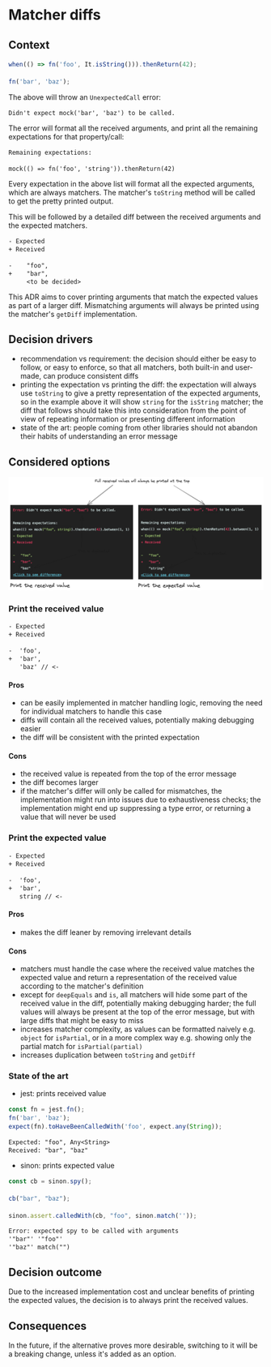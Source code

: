 # Matcher diffs

## Context

```typescript
when(() => fn('foo', It.isString())).thenReturn(42);

fn('bar', 'baz');
```

The above will throw an `UnexpectedCall` error:

```
Didn't expect mock('bar', 'baz') to be called.
```

The error will format all the received arguments, and print all the remaining expectations for that property/call: 

```
Remaining expectations:

mock(() => fn('foo', 'string')).thenReturn(42)
```

Every expectation in the above list will format all the expected arguments, which are always matchers. The matcher's `toString` method will be called to get the pretty printed output.

This will be followed by a detailed diff between the received arguments and the expected matchers.

```
- Expected
+ Received

-    "foo",
+    "bar",
     <to be decided>
```

This ADR aims to cover printing arguments that match the expected values as part of a larger diff. Mismatching arguments will always be printed using the matcher's `getDiff` implementation.

## Decision drivers

- recommendation vs requirement: the decision should either be easy to follow, or easy to enforce, so that all matchers, both built-in and user-made, can produce consistent diffs
- printing the expectation vs printing the diff: the expectation will always use `toString` to give a pretty representation of the expected arguments, so in the example above it will show `string` for the `isString` matcher; the diff that follows should take this into consideration from the point of view of repeating information or presenting different information
- state of the art: people coming from other libraries should not abandon their habits of understanding an error message

## Considered options

![Visual comparison of the considered options](matcher-diffs.png)

### Print the received value

```
- Expected
+ Received

-  'foo',
+  'bar',
   'baz' // <-
```

#### Pros

- can be easily implemented in matcher handling logic, removing the need for individual matchers to handle this case
- diffs will contain all the received values, potentially making debugging easier
- the diff will be consistent with the printed expectation

#### Cons

- the received value is repeated from the top of the error message
- the diff becomes larger
- if the matcher's differ will only be called for mismatches, the implementation might run into issues due to exhaustiveness checks; the implementation might end up suppressing a type error, or returning a value that will never be used

### Print the expected value

```
- Expected
+ Received

-  'foo',
+  'bar',
   string // <-
```

#### Pros

- makes the diff leaner by removing irrelevant details

#### Cons

- matchers must handle the case where the received value matches the expected value and return a representation of the received value according to the matcher's definition
- except for `deepEquals` and `is`, all matchers will hide some part of the received value in the diff, potentially making debugging harder; the full values will always be present at the top of the error message, but with large diffs that might be easy to miss
- increases matcher complexity, as values can be formatted naively e.g. `object` for `isPartial`, or in a more complex way e.g. showing only the partial match for `isPartial(partial)`
- increases duplication between `toString` and `getDiff`

### State of the art

- jest: prints received value

```typescript
const fn = jest.fn();
fn('bar', 'baz');
expect(fn).toHaveBeenCalledWith('foo', expect.any(String));
```

```
Expected: "foo", Any<String>
Received: "bar", "baz"
```

- sinon: prints expected value

```typescript
const cb = sinon.spy();

cb("bar", "baz");

sinon.assert.calledWith(cb, "foo", sinon.match(''));
```

```
Error: expected spy to be called with arguments 
'"bar"' '"foo"' 
'"baz"' match("")
```

## Decision outcome

Due to the increased implementation cost and unclear benefits of printing the expected values, the decision is to always print the received values.

## Consequences

In the future, if the alternative proves more desirable, switching to it will be a breaking change, unless it's added as an option.
